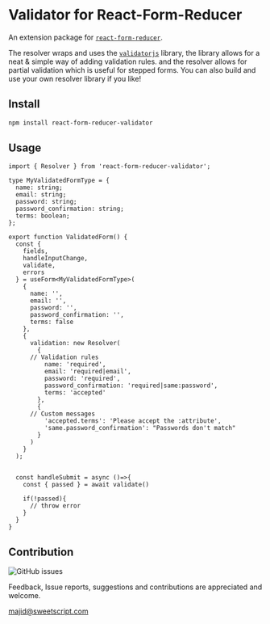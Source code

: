 # Validator for React-Form-Reducer

An extension package for [`react-form-reducer`](https://github.com/sweetscript/react-form-reducer).

The resolver wraps and uses the [`validatorjs`](https://www.npmjs.com/package/validatorjs) library, the library allows for a neat & simple way of adding validation rules. and the resolver allows for partial validation which is useful for stepped forms. You can also build and use your own resolver library if you like!


## Install

```bash
npm install react-form-reducer-validator
```

## Usage

```tsx
import { Resolver } from 'react-form-reducer-validator';

type MyValidatedFormType = {
  name: string;
  email: string;
  password: string;
  password_confirmation: string;
  terms: boolean;
};

export function ValidatedForm() {
  const {
    fields,
    handleInputChange,
    validate,
    errors
  } = useForm<MyValidatedFormType>(
    {
      name: '',
      email: '',
      password: '',
      password_confirmation: '',
      terms: false
    },
    {
      validation: new Resolver(
      	{
	  // Validation rules
          name: 'required',
          email: 'required|email',
          password: 'required',
          password_confirmation: 'required|same:password',
          terms: 'accepted'
        },
        {
	  // Custom messages
          'accepted.terms': 'Please accept the :attribute',
          'same.password_confirmation': "Passwords don't match"
        }
      )
    }
  );


  const handleSubmit = async ()=>{
    const { passed } = await validate()

    if(!passed){
      // throw error
    }
  }
}

```

## Contribution

![GitHub issues](https://img.shields.io/github/issues/sweetscript/react-form-reducer-validator)

Feedback, Issue reports, suggestions and contributions are appreciated and welcome.

[majid@sweetscript.com](mailto:majid@sweetscript.com)
